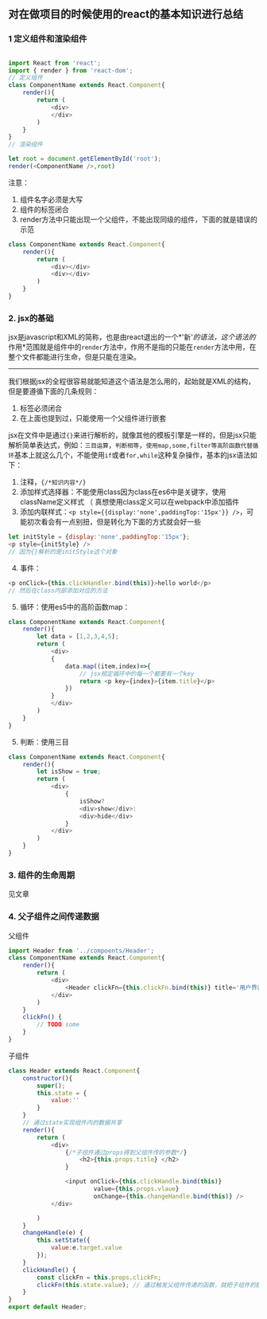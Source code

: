 ## 对在做项目的时候使用的react的基本知识进行总结

### 1 定义组件和渲染组件

```javascript

import React from 'react';
import { render } from 'react-dom';
// 定义组件
class ComponentName extends React.Component{
	render(){
		return (
			<div>
			</div>
		)
	}
}
// 渲染组件

let root = document.getElementById('root');
render(<ComponentName />,root)

```

注意：

1. 组件名字必须是大写
2. 组件的标签闭合
3. render方法中只能出现一个父组件，不能出现同级的组件，下面的就是错误的示范
```javascript
class ComponentName extends React.Component{
	render(){
		return (
			<div></div>
			<div></div>
		)
	}
}
```

### 2. jsx的基础

jsx是javascript和XML的简称，也是由react退出的一个*'新'*的语法，这个语法的*作用*范围就是组件中的`render`方法中，作用不是指的只能在`render`方法中用，在整个文件都能进行生命，但是只能在渲染。
<hr />

我们根据jsx的全程很容易就能知道这个语法是怎么用的，起始就是XML的结构，但是要遵循下面的几条规则：
1. 标签必须闭合
2. 在上面也提到过，只能使用一个父组件进行嵌套

jsx在文件中是通过`{}`来进行解析的，就像其他的模板引擎是一样的，但是jsx只能解析简单表达式，例如：`三目运算`，`判断相等`，`使用map,some,filter等高阶函数代替循环`基本上就这么几个，不能使用`if`或者`for,while`这种复杂操作，基本的jsx语法如下：
1. 注释，`{/*知识内容*/}`
2. 添加样式选择器：不能使用class因为class在es6中是关键字，使用className定义样式 （ 真想使用class定义可以在webpack中添加插件
3. 添加内联样式：`<p style={{display:'none',paddingTop:'15px'}} />`，可能初次看会有一点别扭，但是转化为下面的方式就会好一些
```javascript
let initStyle = {display:'none',paddingTop:'15px'};
<p style={initStyle} />
// 因为{}解析的是initStyle这个对象
```
4. 事件：
```javascript
<p onClick={this.clickHandler.bind(this)}>hello world</p>
// 然后在class内部添加对应的方法
```
5. 循环：使用es5中的高阶函数map：
```javascript
class ComponentName extends React.Component{
	render(){
		let data = [1,2,3,4,5];
		return (
			<div>
			{
				data.map((item,index)=>{
					// jsx规定循环中的每一个都要有一个key
					return <p key={index}>{item.title}</p>
				})
			}
			</div>
		)
	}
}
```
5. 判断：使用三目
```javascript
class ComponentName extends React.Component{
	render(){
		let isShow = true;
		return (
			<div>
				{
					isShow?
					<div>show</div>:
					<div>hide</div>
				}
			</div>
		)
	}
}
```

### 3. 组件的生命周期

见文章


### 4. 父子组件之间传递数据

父组件
```javascript
import Header from '../compoents/Header';
class ComponentName extends React.Component{
	render(){
		return (
			<div>
				<Header clickFn={this.clickFn.bind(this)} title='用户界面' />
			</div>
		)
	}
	clickFn() {
		// TODO some
	}
}
```

子组件
```javascript
class Header extends React.Component{
	constructor(){
		super();
		this.state = {
			value:''
		}
	}
	// 通过state实现组件内的数据共享
	render(){
		return (
			<div>
				{/*子组件通过props得到父组件传的参数*/}
					<h2>{this.props.title} </h2>
				}

				<input onClick={this.clickHandle.bind(this)} 
						value={this.props.vlaue} 
						onChange={this.changeHandle.bind(this)} />
			</div>

		)
	}
	changeHandle(e) {
		this.setState({
			value:e.target.value
		});
	}
	clickHandle() {
		const clickFn = this.props.clickFn;
		clickFn(this.state.value); // 通过触发父组件传递的函数，就把子组件的数组发送回了父组件
	}
}
export default Header;
```